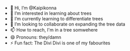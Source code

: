 - 👋 Hi, I’m @Kaipikonna
- 👀 I’m interested in learning about trees
- 🌱 I’m currently learning to differentiate trees
- 💞️ I’m looking to collaborate on expanding the tree data
- 📫 How to reach, I'm in a tree somwehere
- 😄 Pronouns: they/damn
- ⚡ Fun fact: The Divi Divi is one of my fabourites

<!---
Kaipikonna/Kaipikonna is a ✨ special ✨ repository because its `README.md` (this file) appears on your GitHub profile.
You can click the Preview link to take a look at your changes.
--->
